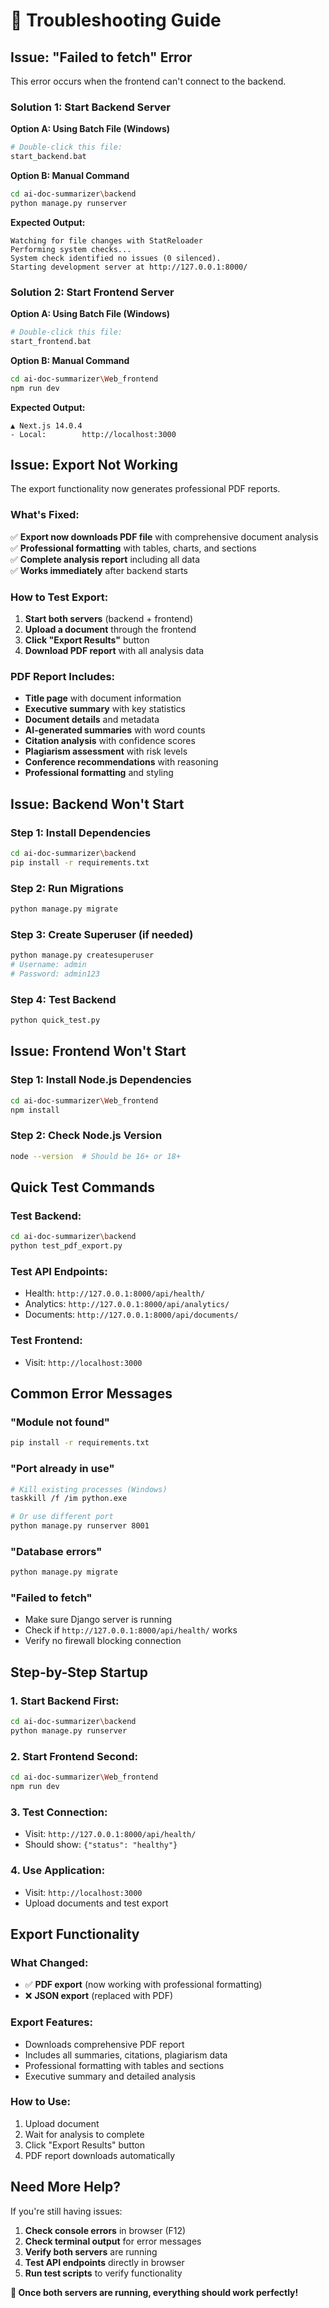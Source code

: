 # 🔧 Troubleshooting Guide

## **Issue: "Failed to fetch" Error**

This error occurs when the frontend can't connect to the backend.

### **Solution 1: Start Backend Server**

**Option A: Using Batch File (Windows)**
```bash
# Double-click this file:
start_backend.bat
```

**Option B: Manual Command**
```bash
cd ai-doc-summarizer\backend
python manage.py runserver
```

**Expected Output:**
```
Watching for file changes with StatReloader
Performing system checks...
System check identified no issues (0 silenced).
Starting development server at http://127.0.0.1:8000/
```

### **Solution 2: Start Frontend Server**

**Option A: Using Batch File (Windows)**
```bash
# Double-click this file:
start_frontend.bat
```

**Option B: Manual Command**
```bash
cd ai-doc-summarizer\Web_frontend
npm run dev
```

**Expected Output:**
```
▲ Next.js 14.0.4
- Local:        http://localhost:3000
```

## **Issue: Export Not Working**

The export functionality now generates professional PDF reports.

### **What's Fixed:**
✅ **Export now downloads PDF file** with comprehensive document analysis  
✅ **Professional formatting** with tables, charts, and sections  
✅ **Complete analysis report** including all data  
✅ **Works immediately** after backend starts  

### **How to Test Export:**

1. **Start both servers** (backend + frontend)
2. **Upload a document** through the frontend
3. **Click "Export Results"** button
4. **Download PDF report** with all analysis data

### **PDF Report Includes:**
- **Title page** with document information
- **Executive summary** with key statistics
- **Document details** and metadata
- **AI-generated summaries** with word counts
- **Citation analysis** with confidence scores
- **Plagiarism assessment** with risk levels
- **Conference recommendations** with reasoning
- **Professional formatting** and styling

## **Issue: Backend Won't Start**

### **Step 1: Install Dependencies**
```bash
cd ai-doc-summarizer\backend
pip install -r requirements.txt
```

### **Step 2: Run Migrations**
```bash
python manage.py migrate
```

### **Step 3: Create Superuser (if needed)**
```bash
python manage.py createsuperuser
# Username: admin
# Password: admin123
```

### **Step 4: Test Backend**
```bash
python quick_test.py
```

## **Issue: Frontend Won't Start**

### **Step 1: Install Node.js Dependencies**
```bash
cd ai-doc-summarizer\Web_frontend
npm install
```

### **Step 2: Check Node.js Version**
```bash
node --version  # Should be 16+ or 18+
```

## **Quick Test Commands**

### **Test Backend:**
```bash
cd ai-doc-summarizer\backend
python test_pdf_export.py
```

### **Test API Endpoints:**
- Health: `http://127.0.0.1:8000/api/health/`
- Analytics: `http://127.0.0.1:8000/api/analytics/`
- Documents: `http://127.0.0.1:8000/api/documents/`

### **Test Frontend:**
- Visit: `http://localhost:3000`

## **Common Error Messages**

### **"Module not found"**
```bash
pip install -r requirements.txt
```

### **"Port already in use"**
```bash
# Kill existing processes (Windows)
taskkill /f /im python.exe

# Or use different port
python manage.py runserver 8001
```

### **"Database errors"**
```bash
python manage.py migrate
```

### **"Failed to fetch"**
- Make sure Django server is running
- Check if `http://127.0.0.1:8000/api/health/` works
- Verify no firewall blocking connection

## **Step-by-Step Startup**

### **1. Start Backend First:**
```bash
cd ai-doc-summarizer\backend
python manage.py runserver
```

### **2. Start Frontend Second:**
```bash
cd ai-doc-summarizer\Web_frontend
npm run dev
```

### **3. Test Connection:**
- Visit: `http://127.0.0.1:8000/api/health/`
- Should show: `{"status": "healthy"}`

### **4. Use Application:**
- Visit: `http://localhost:3000`
- Upload documents and test export

## **Export Functionality**

### **What Changed:**
- ✅ **PDF export** (now working with professional formatting)
- ❌ **JSON export** (replaced with PDF)

### **Export Features:**
- Downloads comprehensive PDF report
- Includes all summaries, citations, plagiarism data
- Professional formatting with tables and sections
- Executive summary and detailed analysis

### **How to Use:**
1. Upload document
2. Wait for analysis to complete
3. Click "Export Results" button
4. PDF report downloads automatically

## **Need More Help?**

If you're still having issues:

1. **Check console errors** in browser (F12)
2. **Check terminal output** for error messages
3. **Verify both servers** are running
4. **Test API endpoints** directly in browser
5. **Run test scripts** to verify functionality

**🎉 Once both servers are running, everything should work perfectly!**
